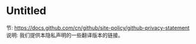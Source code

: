 # Untitled

节: https://docs.github.com/cn/github/site-policy/github-privacy-statement
说明: 我们提供本隐私声明的一些翻译版本的链接。